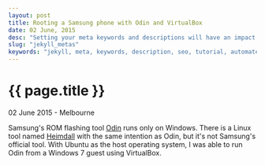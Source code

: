 ```yaml
---
layout: post
title: Rooting a Samsung phone with Odin and VirtualBox
date: 02 June, 2015
desc: "Setting your meta keywords and descriptions will have an impact not only on your search engine rankings but on the ability of people being able to find your content. Let’s take a look at how we can help them with Jekyll."
slug: "jekyll_metas"
keywords: "jekyll, meta, keywords, description, seo, tutorial, automate, Dave McNally, davemcnally"
---
```


{{ page.title }}
================

<p class="meta">02 June 2015 - Melbourne</p>

Samsung's ROM flashing tool [Odin](http://odindownload.com/ "Odin") runs only on Windows.  There is a Linux tool named [Heimdall](http://glassechidna.com.au/heimdall/ "Heimdall") with the same intention as Odin, but it's not Samsung's official tool.  With Ubuntu as the host operating system, I was able to run Odin from a Windows 7 guest using VirtualBox.


